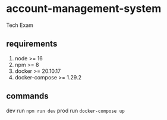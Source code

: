 # account-management-system
Tech Exam

## requirements 
1. node >= 16
2. npm >= 8
3. docker >= 20.10.17
4. docker-compose >= 1.29.2

## commands

dev run `npm run dev`
prod run `docker-compose up`
